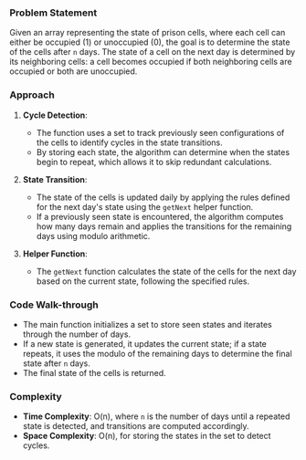 ### Problem Statement
Given an array representing the state of prison cells, where each cell can either be occupied (1) or unoccupied (0), the goal is to determine the state of the cells after `n` days. The state of a cell on the next day is determined by its neighboring cells: a cell becomes occupied if both neighboring cells are occupied or both are unoccupied.

### Approach
1. **Cycle Detection**:
   - The function uses a set to track previously seen configurations of the cells to identify cycles in the state transitions.
   - By storing each state, the algorithm can determine when the states begin to repeat, which allows it to skip redundant calculations.

2. **State Transition**:
   - The state of the cells is updated daily by applying the rules defined for the next day's state using the `getNext` helper function.
   - If a previously seen state is encountered, the algorithm computes how many days remain and applies the transitions for the remaining days using modulo arithmetic.

3. **Helper Function**:
   - The `getNext` function calculates the state of the cells for the next day based on the current state, following the specified rules.

### Code Walk-through
- The main function initializes a set to store seen states and iterates through the number of days.
- If a new state is generated, it updates the current state; if a state repeats, it uses the modulo of the remaining days to determine the final state after `n` days.
- The final state of the cells is returned.

### Complexity
- **Time Complexity**: O(n), where `n` is the number of days until a repeated state is detected, and transitions are computed accordingly.
- **Space Complexity**: O(n), for storing the states in the set to detect cycles.
